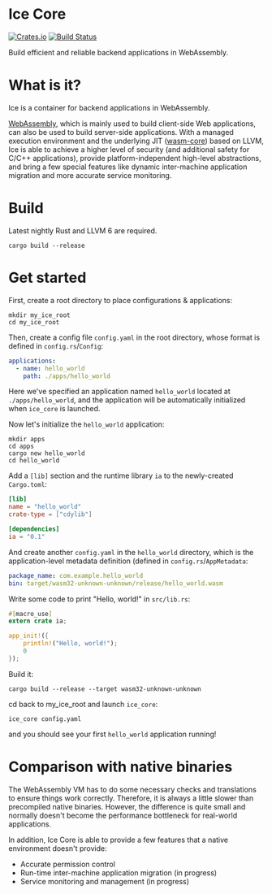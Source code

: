 # Ice Core

[![Crates.io](https://img.shields.io/crates/v/ice_core.svg)](https://crates.io/crates/ice_core)
[![Build Status](https://api.travis-ci.org/losfair/IceCore.svg?branch=master)](https://travis-ci.org/losfair/IceCore)

Build efficient and reliable backend applications in WebAssembly.

# What is it?

Ice is a container for backend applications in WebAssembly.

[WebAssembly](http://webassembly.org/), which is mainly used to build client-side Web applications, can also be used to build server-side applications. With a managed execution environment and the underlying JIT ([wasm-core](https://github.com/losfair/wasm-core)) based on LLVM, Ice is able to achieve a higher level of security (and additional safety for C/C++ applications), provide platform-independent high-level abstractions, and bring a few special features like dynamic inter-machine application migration and more accurate service monitoring.

# Build

Latest nightly Rust and LLVM 6 are required.

```
cargo build --release
```

# Get started

First, create a root directory to place configurations & applications:

```
mkdir my_ice_root
cd my_ice_root
```

Then, create a config file `config.yaml` in the root directory, whose format is defined in `config.rs`/`Config`:

```yaml
applications:
  - name: hello_world
    path: ./apps/hello_world
```

Here we've specified an application named `hello_world` located at `./apps/hello_world`, and the application will be automatically initialized when `ice_core` is launched.

Now let's initialize the `hello_world` application:

```
mkdir apps
cd apps
cargo new hello_world
cd hello_world
```

Add a `[lib]` section and the runtime library `ia` to the newly-created `Cargo.toml`:

```toml
[lib]
name = "hello_world"
crate-type = ["cdylib"]

[dependencies]
ia = "0.1"
```

And create another `config.yaml` in the `hello_world` directory, which is the application-level metadata definition (defined in `config.rs`/`AppMetadata`:

```yaml
package_name: com.example.hello_world
bin: target/wasm32-unknown-unknown/release/hello_world.wasm
```

Write some code to print "Hello, world!" in `src/lib.rs`:

```rust
#[macro_use]
extern crate ia;

app_init!({
    println!("Hello, world!");
    0
});
```

Build it:

```
cargo build --release --target wasm32-unknown-unknown
```

cd back to my_ice_root and launch `ice_core`:

```
ice_core config.yaml
```

and you should see your first `hello_world` application running!

# Comparison with native binaries

The WebAssembly VM has to do some necessary checks and translations to ensure things work correctly. Therefore, it is always a little slower than precompiled native binaries. However, the difference is quite small and normally doesn't become the performance bottleneck for real-world applications.

In addition, Ice Core is able to provide a few features that a native environment doesn't provide:

- Accurate permission control
- Run-time inter-machine application migration (in progress)
- Service monitoring and management (in progress)
